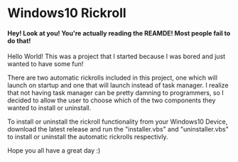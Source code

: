 # Windows10 Rickroll
 
#### Hey! Look at you! You're actually reading the REAMDE! Most people fail to do that!

Hello World! This was a project that I started because I was bored and just wanted to have some fun!

There are two automatic rickrolls included in this project, one which will launch on startup and one that will launch instead of task manager. I realize that not having task manager can be pretty damning to programmers, so I decided to allow the user to choose which of the two components they wanted to install or uninstall.

To install or uninstall the rickroll functionality from your Windows10 Device, download the latest release and run the "installer.vbs" and "uninstaller.vbs" to install or uninstall the automatic rickrolls respectivly.

Hope you all have a great day :)
